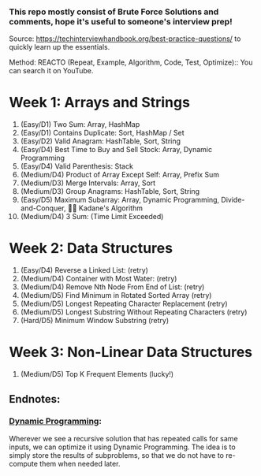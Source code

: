 ### This repo mostly consist of Brute Force Solutions and comments, hope it's useful to someone's interview prep!

Source: https://techinterviewhandbook.org/best-practice-questions/ to quickly learn up the essentials.

Method: REACTO (Repeat, Example, Algorithm, Code, Test, Optimize):: You can search it on YouTube.

# Week 1: Arrays and Strings
1. (Easy/D1) Two Sum:                                Array, HashMap
2. (Easy/D1) Contains Duplicate:                     Sort, HashMap / Set
3. (Easy/D2) Valid Anagram:                          HashTable, Sort, String
4. (Easy/D4) Best Time to Buy and Sell Stock:        Array, Dynamic Programming
5. (Easy/D4) Valid Parenthesis:                      Stack
6. (Medium/D4) Product of Array Except Self:         Array, Prefix Sum
7. (Medium/D3) Merge Intervals:                      Array, Sort
8. (Medium/D3) Group Anagrams:                       HashTable, Sort, String
9. (Easy/D5) Maximum Subarray:                       Array, Dynamic Programming, Divide-and-Conquer, 🧙‍♂️ Kadane's Algorithm
10. (Medium/D4) 3 Sum:                               (Time Limit Exceeded)

# Week 2: Data Structures
1. (Easy/D4) Reverse a Linked List:                   (retry)
2. (Medium/D4) Container with Most Water:             (retry)
3. (Medium/D4) Remove Nth Node From End of List:      (retry)
4. (Medium/D5) Find Minimum in Rotated Sorted Array   (retry)
5. (Medium/D5) Longest Repeating Character Replacement  (retry)
6. (Medium/D5) Longest Substring Without Repeating Characters (retry)
7. (Hard/D5) Minimum Window Substring                 (retry)

# Week 3: Non-Linear Data Structures
1. (Medium/D5) Top K Frequent Elements                (lucky!)


## Endnotes:
### [Dynamic Programming](https://www.geeksforgeeks.org/dynamic-programming/):
Wherever we see a recursive solution that has repeated calls for same inputs, we can optimize it using Dynamic Programming. The idea is to simply store the results of subproblems, so that we do not have to re-compute them when needed later.
